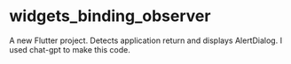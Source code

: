 # widgets_binding_observer

A new Flutter project.
Detects application return and displays AlertDialog.
I used chat-gpt to make this code.

